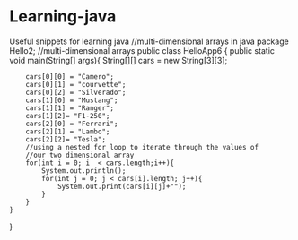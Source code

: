 # Learning-java
Useful snippets for learning java
//multi-dimensional arrays in java
package Hello2;
//multi-dimensional arrays
public class HelloApp6 {
    public static void main(String[] args){
        String[][] cars = new String[3][3];

        cars[0][0] = "Camero";
        cars[0][1] = "courvette";
        cars[0][2] = "Silverado";
        cars[1][0] = "Mustang";
        cars[1][1] = "Ranger";
        cars[1][2]= "F1-250";
        cars[2][0] = "Ferrari";
        cars[2][1] = "Lambo";
        cars[2][2]= "Tesla";
        //using a nested for loop to iterate through the values of
        //our two dimensional array
        for(int i = 0; i  < cars.length;i++){
            System.out.println();
            for(int j = 0; j < cars[i].length; j++){
                System.out.print(cars[i][j]+"");
            }
        }
    }
}
